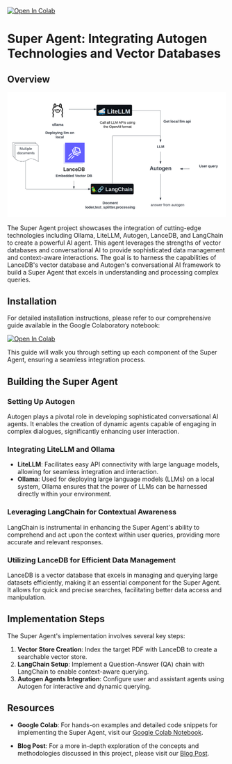  <a href="https://colab.research.google.com/github/lancedb/vectordb-recipes/blob/main/examples/SuperAgent_Autogen/main.ipynb"><img src="https://colab.research.google.com/assets/colab-badge.svg" alt="Open In Colab"></a>

# Super Agent: Integrating Autogen Technologies and Vector Databases

## Overview
![image](../../assets/superagent-autogen.png)


The Super Agent project showcases the integration of cutting-edge technologies including Ollama, LiteLLM, Autogen, LanceDB, and LangChain to create a powerful AI agent. This agent leverages the strengths of vector databases and conversational AI to provide sophisticated data management and context-aware interactions. The goal is to harness the capabilities of LanceDB's vector database and Autogen's conversational AI framework to build a Super Agent that excels in understanding and processing complex queries.

## Installation

For detailed installation instructions, please refer to our comprehensive guide available in the Google Colaboratory notebook:

 <a href="https://colab.research.google.com/github/lancedb/vectordb-recipes/blob/main/examples/SuperAgent_Autogen/main.ipynb"><img src="https://colab.research.google.com/assets/colab-badge.svg" alt="Open In Colab"></a>


This guide will walk you through setting up each component of the Super Agent, ensuring a seamless integration process.

## Building the Super Agent

### Setting Up Autogen

Autogen plays a pivotal role in developing sophisticated conversational AI agents. It enables the creation of dynamic agents capable of engaging in complex dialogues, significantly enhancing user interaction.

### Integrating LiteLLM and Ollama

- **LiteLLM**: Facilitates easy API connectivity with large language models, allowing for seamless integration and interaction.
- **Ollama**: Used for deploying large language models (LLMs) on a local system, Ollama ensures that the power of LLMs can be harnessed directly within your environment.

### Leveraging LangChain for Contextual Awareness

LangChain is instrumental in enhancing the Super Agent's ability to comprehend and act upon the context within user queries, providing more accurate and relevant responses.

### Utilizing LanceDB for Efficient Data Management

LanceDB is a vector database that excels in managing and querying large datasets efficiently, making it an essential component for the Super Agent. It allows for quick and precise searches, facilitating better data access and manipulation.

## Implementation Steps

The Super Agent's implementation involves several key steps:

1. **Vector Store Creation**: Index the target PDF with LanceDB to create a searchable vector store.
2. **LangChain Setup**: Implement a Question-Answer (QA) chain with LangChain to enable context-aware querying.
3. **Autogen Agents Integration**: Configure user and assistant agents using Autogen for interactive and dynamic querying.

## Resources

- **Google Colab**: For hands-on examples and detailed code snippets for implementing the Super Agent, visit our [Google Colab Notebook](https://colab.research.google.com/github/lancedb/vectordb-recipes/blob/main/examples/SuperAgent_Autogen/main.ipynb).

- **Blog Post**: For a more in-depth exploration of the concepts and methodologies discussed in this project, please visit our [Blog Post](https://blog.lancedb.com/optimizing-ai-agents-harnessing-openai-compatible-technologies-and-vector-databases/).

